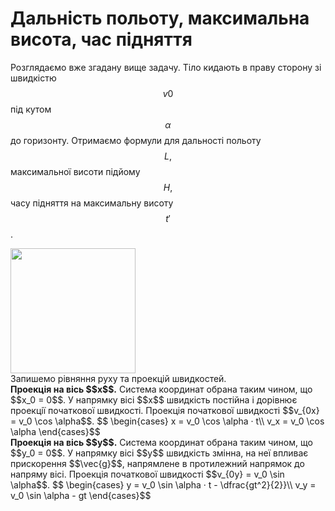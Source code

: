 # Дальнiсть польоту, максимальна висота, час пiдняття

Розглядаємо вже згадану вище задачу. Тiло кидають в праву сторону зi швидкiстю $$v0$$ пiд кутом $$\alpha$$ до горизонту. Отримаємо формули для дальностi польоту $$L,$$ максимальної висоти пiдйому $$H,$$ часу пiдняття на максимальну висоту $$t'$$.

<img class="image" width="200" height="200" src="https://rawgit.com/chudaol/ed-era-book-physics/master/images/chapter_3/2.png" />
<br>
Запишемо рiвняння руху та проекцiй швидкостей.
<br>
<b>Проекцiя на вiсь $$x$$.</b> Система координат обрана таким чином, що $$x_0 = 0$$. У напрямку вiсi $$x$$ швидкiсть постiйна i дорiвнює проекцiї початкової швидкостi. Проекцiя
початкової швидкостi $$v_{0x} = v_0 \cos \alpha$$.
$$
\begin{cases}
x = v_0 \cos \alpha · t\\
v_x = v_0 \cos \alpha
\end{cases}$$
<br>
<b>Проекцiя на вiсь $$y$$.</b> Система координат обрана таким чином, що $$y_0 = 0$$. У напрямку вiсi $$y$$ швидкiсть змiнна, на неї впливає прискорення $$\vec{g}$$, напрямлене в протилежний напрямок до напряму вiсi. Проекцiя початкової швидкостi $$v_{0y} = v_0 \sin \alpha$$.
$$
\begin{cases}
y = v_0 \sin \alpha · t - \dfrac{gt^2}{2}}\\
v_y = v_0 \sin \alpha - gt
\end{cases}$$